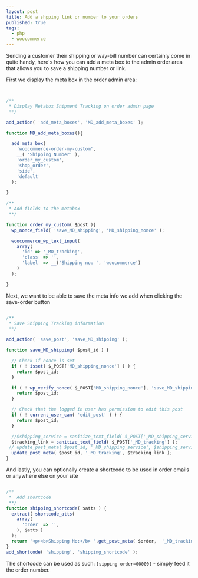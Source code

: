 ```yaml
---
layout: post
title: Add a shpping link or number to your orders
published: true
tags: 
  - php
  - woocommerce
---
```










Sending a customer their shipping or way-bill number can certainly come in quite handy, here's how you can add a meta box to the admin order area that allows you to save a shipping number or link.

First we display the meta box in the order admin area:

```javascript


/**
 * Display Metabox Shipment Tracking on order admin page
 **/

add_action( 'add_meta_boxes', 'MD_add_meta_boxes' );

function MD_add_meta_boxes(){

  add_meta_box(
    'woocommerce-order-my-custom',
    __( 'Shipping Number' ),
    'order_my_custom',
    'shop_order',
    'side',
    'default'
  );

}

/**
 * Add fields to the metabox
 **/

function order_my_custom( $post ){
  wp_nonce_field( 'save_MD_shipping', 'MD_shipping_nonce' );

  woocommerce_wp_text_input(
    array(
      'id' => '_MD_tracking',
      'class' => '',
      'label' => __('Shipping no: ', 'woocommerce')
    )
  );

}
```

Next, we want to be able to save the meta info we add when clicking the save-order button

```javascript

/**
 * Save Shipping Tracking information
 **/

add_action( 'save_post', 'save_MD_shipping' );

function save_MD_shipping( $post_id ) {

  // Check if nonce is set
  if ( ! isset( $_POST['MD_shipping_nonce'] ) ) {
    return $post_id;
  }

  if ( ! wp_verify_nonce( $_POST['MD_shipping_nonce'], 'save_MD_shipping' ) ) {
    return $post_id;
  }

  // Check that the logged in user has permission to edit this post
  if ( ! current_user_can( 'edit_post' ) ) {
    return $post_id;
  }

  //$shipping_service = sanitize_text_field( $_POST['_MD_shipping_service'] );
  $tracking_link = sanitize_text_field( $_POST['_MD_tracking'] );
 // update_post_meta( $post_id, '_MD_shipping_service', $shipping_service );
  update_post_meta( $post_id, '_MD_tracking', $tracking_link );
}
```
And lastly, you can optionally create a shortcode to be used in order emails or anywhere else on your site

```javascript

/**
 *  Add shortcode
 **/
function shipping_shortcode( $atts ) {
  extract( shortcode_atts(
    array(
      'order' => '',
    ), $atts )
  );
  return '<p><b>Shipping No:</b> '.get_post_meta( $order,  '_MD_tracking', true ) .'</p>';
}
add_shortcode( 'shipping', 'shipping_shortcode' );
```

The shortcode can be used as such: `[sipping order=00000]` - simply feed it the order number.
